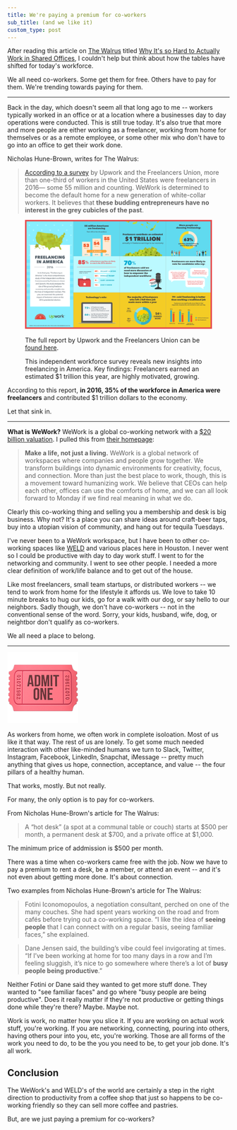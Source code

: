 ```yaml
---
title: We're paying a premium for co-workers
sub_title: (and we like it)
custom_type: post
---
```


After reading this article on [The Walrus](https://thewalrus.ca/) titled [Why It's so Hard to Actually Work in Shared Offices](https://thewalrus.ca/why-its-so-hard-to-actually-work-in-shared-offices/), I couldn't help but think about how the tables have shifted for today's workforce.

We all need co-workers. Some get them for free. Others have to pay for them. We're trending towards paying for them.

---

Back in the day, which doesn't seem all that long ago to me -- workers typically worked in an office or at a location where a businesses day to day operations were conducted. This is still true today. It's also true that more and more people are either working as a freelancer, working from home for themselves or as a remote employee, or some other mix who don't have to go into an office to get their work done.

Nicholas Hune-Brown, writes for The Walrus:

> [According to a survey](https://blog.freelancersunion.org/2016/10/06/freelancing-in-america-2016/) by Upwork and the Freelancers Union, more than one-third of workers in the United States were freelancers in 2016— some 55 million and counting. WeWork is determined to become the default home for a new generation of white-collar workers. It believes that **these budding entrepreneurs have no interest in the grey cubicles of the past**.

<figure class="grid-figure">
  <img src="/uploads/2018/02/FU_FreelancinginAmerica2016_Infographic.png">
  <figcaption class="align-self-end">
    <p>The full report by Upwork and the Freelancers Union can be <a href="https://blog.freelancersunion.org/2016/10/06/freelancing-in-america-2016/">found here</a>.</p>
    <p>This independent workforce survey reveals new insights into freelancing in America. Key findings: Freelancers earned an estimated $1 trillion this year, are highly motivated, growing.</p>
  </figcaption>
</figure>

According to this report, **in 2016, 35% of the workforce in America were freelancers** and contributed $1 trillion dollars to the economy.

Let that sink in.

---

**What is WeWork?** WeWork is a global co-working network with a [$20 billion valuation](https://www.forbes.com/sites/stevenbertoni/2017/07/10/wework-hits-20-billion-valuation-in-new-funding-round/#3fdc54c71194). I pulled this from [their homepage](https://www.wework.com/):

> **Make a life, not just a living.** WeWork is a global network of workspaces where companies and people grow together. We transform buildings into dynamic environments for creativity, focus, and connection. More than just the best place to work, though, this is a movement toward humanizing work. We believe that CEOs can help each other, offices can use the comforts of home, and we can all look forward to Monday if we find real meaning in what we do.

Clearly this co-working thing and selling you a membership and desk is big business. Why not? It's a place you can share ideas around craft-beer taps, buy into a utopian vision of community, and hang out for tequila Tuesdays.

I've never been to a WeWork workspace, but I have been to other co-working spaces like [WELD](http://www.weld.co/) and various places here in Houston. I never went so I could be productive with day to day work stuff. I went to for the networking and community. I went to see other people. I needed a more clear definition of work/life balance and to get out of the house.

Like most freelancers, small team startups, or distributed workers -- we tend to work from home for the lifestyle it affords us. We love to take 10 minute breaks to hug our kids, go for a walk with our dog, or say hello to our neighbors. Sadly though, we don't have co-workers -- not in the conventional sense of the word. Sorry, your kids, husband, wife, dog, or neightbor don't qualify as co-workers.

We all need a place to belong.

---

<img src="/uploads/emoji/admit-one.png" class="aligncenter">

As workers from home, we often work in complete isoloation. Most of us like it that way. The rest of us are lonely. To get some much needed interaction with other like-minded humans we turn to Slack, Twitter, Instagram, Facebook, LinkedIn, Snapchat, iMessage -- pretty much anything that gives us hope, connection, acceptance, and value -- the four pillars of a healthy human.

That works, mostly. But not really.

For many, the only option is to pay for co-workers.

From Nicholas Hune-Brown's article for The Walrus:

> A “hot desk” (a spot at a communal table or couch) starts at $500 per month, a permanent desk at $700, and a private office at $1,000.

The minimum price of addmission is $500 per month.

There was a time when co-workers came free with the job. Now we have to pay a premium to rent a desk, be a member, or attend an event -- and it's not even about getting more done. It's about connection.

Two examples from Nicholas Hune-Brown's article for The Walrus:

> Fotini Iconomopoulos, a negotiation consultant, perched on one of the many couches. She had spent years working on the road and from cafés before trying out a co-working space. “I like the idea of **seeing people** that I can connect with on a regular basis, seeing familiar faces,” she explained.

> Dane Jensen said, the building’s vibe could feel invigorating at times. “If I’ve been working at home for too many days in a row and I’m feeling sluggish, it’s nice to go somewhere where there’s a lot of **busy people being productive**.”

Neither Fotini or Dane said they wanted to get more stuff done. They wanted to "see familiar faces" and go where "busy people are being productive". Does it really matter if they're not productive or getting things done while they're there? Maybe. Maybe not.

Work is work, no matter how you slice it. If you are working on actual work stuff, you're working. If you are networking, connecting, pouring into others, having others pour into you, etc, you're working. Those are all forms of the work you need to do, to be the you you need to be, to get your job done. It's all work.

## Conclusion

The WeWork's and WELD's of the world are certainly a step in the right direction to productivity from a coffee shop that just so happens to be co-working friendly so they can sell more coffee and pastries.

But, are we just paying a premium for co-workers?